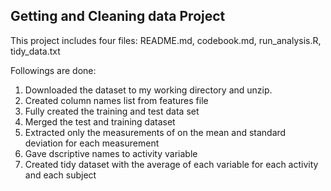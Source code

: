 ## Getting and Cleaning data Project

This project includes four files: README.md, codebook.md, run_analysis.R, tidy_data.txt

Followings are done:

1) Downloaded the dataset to my working directory and unzip.
2) Created column names list from features file
3) Fully created the training and test data set
4) Merged the test and training dataset
5) Extracted only the measurements of on the mean and standard deviation for each measurement
6) Gave dscriptive names to activity variable
7) Created tidy dataset with the average of each variable for each activity and each subject
